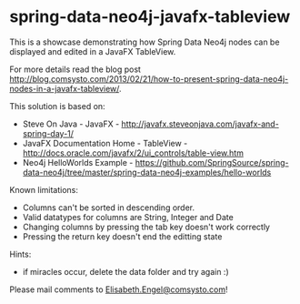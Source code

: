spring-data-neo4j-javafx-tableview
==================================

This is a showcase demonstrating how Spring Data Neo4j nodes can be displayed and edited in a JavaFX TableView.

For more details read the blog post http://blog.comsysto.com/2013/02/21/how-to-present-spring-data-neo4j-nodes-in-a-javafx-tableview/.

This solution is based on:
- Steve On Java - JavaFX - http://javafx.steveonjava.com/javafx-and-spring-day-1/
- JavaFX Documentation Home - TableView - http://docs.oracle.com/javafx/2/ui_controls/table-view.htm
- Neo4j HelloWorlds Example - https://github.com/SpringSource/spring-data-neo4j/tree/master/spring-data-neo4j-examples/hello-worlds

Known limitations:
- Columns can't be sorted in descending order.
- Valid datatypes for columns are String, Integer and Date
- Changing columns by pressing the tab key doesn't work correctly
- Pressing the return key doesn't end the editting state

Hints:
- if miracles occur, delete the data folder and try again :)

Please mail comments to Elisabeth.Engel@comsysto.com!
